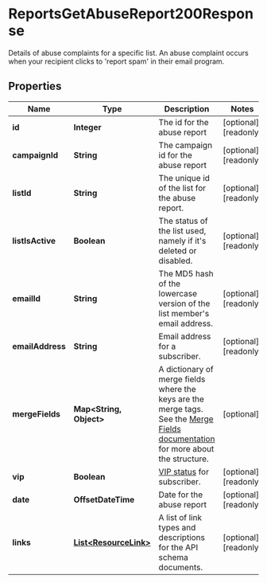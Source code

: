 

# ReportsGetAbuseReport200Response

Details of abuse complaints for a specific list. An abuse complaint occurs when your recipient clicks to 'report spam' in their email program.

## Properties

| Name | Type | Description | Notes |
|------------ | ------------- | ------------- | -------------|
|**id** | **Integer** | The id for the abuse report |  [optional] [readonly] |
|**campaignId** | **String** | The campaign id for the abuse report |  [optional] [readonly] |
|**listId** | **String** | The unique id of the list for the abuse report. |  [optional] [readonly] |
|**listIsActive** | **Boolean** | The status of the list used, namely if it&#39;s deleted or disabled. |  [optional] [readonly] |
|**emailId** | **String** | The MD5 hash of the lowercase version of the list member&#39;s email address. |  [optional] [readonly] |
|**emailAddress** | **String** | Email address for a subscriber. |  [optional] [readonly] |
|**mergeFields** | **Map&lt;String, Object&gt;** | A dictionary of merge fields where the keys are the merge tags. See the [Merge Fields documentation](https://mailchimp.com/developer/marketing/docs/merge-fields/#structure) for more about the structure. |  [optional] |
|**vip** | **Boolean** | [VIP status](https://mailchimp.com/help/designate-and-send-to-vip-contacts/) for subscriber. |  [optional] [readonly] |
|**date** | **OffsetDateTime** | Date for the abuse report |  [optional] [readonly] |
|**links** | [**List&lt;ResourceLink&gt;**](ResourceLink.md) | A list of link types and descriptions for the API schema documents. |  [optional] [readonly] |



